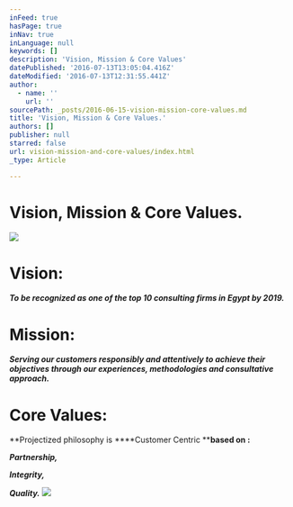 ```yaml
---
inFeed: true
hasPage: true
inNav: true
inLanguage: null
keywords: []
description: 'Vision, Mission & Core Values'
datePublished: '2016-07-13T13:05:04.416Z'
dateModified: '2016-07-13T12:31:55.441Z'
author:
  - name: ''
    url: ''
sourcePath: _posts/2016-06-15-vision-mission-core-values.md
title: 'Vision, Mission & Core Values.'
authors: []
publisher: null
starred: false
url: vision-mission-and-core-values/index.html
_type: Article

---
```

# Vision, Mission & Core Values.
![](https://the-grid-user-content.s3-us-west-2.amazonaws.com/ac0d2a6f-1b1d-48f9-9d49-76c32871d7f4.jpg)

# Vision:

_**To be recognized as one of the top 10 consulting firms in Egypt by 2019\.**_

# Mission:

_**Serving our customers responsibly and attentively to achieve their objectives through our experiences, methodologies and consultative approach.**_

# Core Values:

**Projectized philosophy is ****Customer Centric ****based on :**

_**Partnership,**_

_**Integrity,**_

_**Quality.**_
![](https://the-grid-user-content.s3-us-west-2.amazonaws.com/08e7ebfb-c96b-401d-ba65-e8a2a098e201.png)